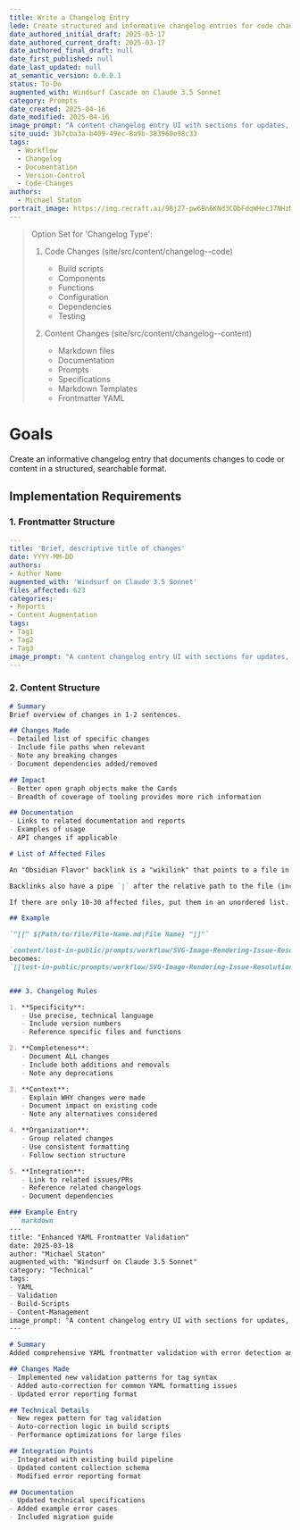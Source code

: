 ```yaml
---
title: Write a Changelog Entry
lede: Create structured and informative changelog entries for code changes
date_authored_initial_draft: 2025-03-17
date_authored_current_draft: 2025-03-17
date_authored_final_draft: null
date_first_published: null
date_last_updated: null
at_semantic_version: 0.0.0.1
status: To-Do
augmented_with: Windsurf Cascade on Claude 3.5 Sonnet
category: Prompts
date_created: 2025-04-16
date_modified: 2025-04-16
image_prompt: "A content changelog entry UI with sections for updates, improvements, and editorial notes. Visuals include content cards, timeline markers, and collaborative editing tools, symbolizing organized content history tracking."
site_uuid: 3b7cba3a-b409-49ec-8a9b-383960e98c33
tags:
  - Workflow
  - Changelog
  - Documentation
  - Version-Control
  - Code-Changes
authors:
  - Michael Staton
portrait_image: https://img.recraft.ai/9Bj27-pw6Bn6KNd3CDbFdqWHoc37NHzMobrWDLyDkiw/rs:fit:1024:2048:0/raw:1/plain/abs://external/images/2888c28b-a4bc-440a-b342-3488d7d90605
---
```

> Option Set for 'Changelog Type':
> 1. Code Changes (site/src/content/changelog--code)
>    - Build scripts
>    - Components
>    - Functions
>    - Configuration
>    - Dependencies
>    - Testing
>
> 2. Content Changes (site/src/content/changelog--content)
>    - Markdown files
>    - Documentation
>    - Prompts
>    - Specifications
>    - Markdown Templates
>    - Frontmatter YAML

# Goals
Create an informative changelog entry that documents changes to code or content in a structured, searchable format.

## Implementation Requirements

### 1. Frontmatter Structure
```yaml
---
title: 'Brief, descriptive title of changes'
date: YYYY-MM-DD
authors: 
- Author Name
augmented_with: 'Windsurf on Claude 3.5 Sonnet'
files_affected: 623
categories: 
- Reports
- Content Augmentation
tags: 
- Tag1
- Tag2
- Tag3
image_prompt: "A content changelog entry UI with sections for updates, improvements, and editorial notes. Visuals include content cards, timeline markers, and collaborative editing tools, symbolizing organized content history tracking."
---
```

### 2. Content Structure
```markdown
# Summary
Brief overview of changes in 1-2 sentences.

## Changes Made
- Detailed list of specific changes
- Include file paths when relevant
- Note any breaking changes
- Document dependencies added/removed

## Impact
- Better open graph objects make the Cards
- Breadth of coverage of tooling provides more rich information

## Documentation
- Links to related documentation and reports
- Examples of usage
- API changes if applicable

# List of Affected Files

An "Obsidian Flavor" backlink is a "wikilink" that points to a file in the content directory.  It begins and ends with double brackets `[[` and `]]`.  In between, it MUST HAVE THE EXACT relative path from the root of the content directory to the file. THIS MEANS DO NOT INCLUDE "content" as the relative path, even though "content" is the name of the submodule and may show up in the relative path, depending on the working directory you are in when you write the backlink.

Backlinks also have a pipe `|` after the relative path to the file (including the file name and file extension). The pipe is followed by the file name, stripped of any dashes or underscores that are meant to be "safe" spacing characters, and with no extension.  This is the "File Name" in the backlink.

If there are only 10-30 affected files, put them in an unordered list.  If there are more than 30 affected files, just make them comma separated in a continguous paragraph.

## Example

`"[[" ${Path/to/file/File-Name.md|File Name} "]]"`

`content/lost-in-public/prompts/workflow/SVG-Image-Rendering-Issue-Resolution.md`
becomes:
`[[lost-in-public/prompts/workflow/SVG-Image-Rendering-Issue-Resolution.md|SVG Image Rendering Issue Resolution]]`


### 3. Changelog Rules

1. **Specificity**:
   - Use precise, technical language
   - Include version numbers
   - Reference specific files and functions

2. **Completeness**:
   - Document ALL changes
   - Include both additions and removals
   - Note any deprecations

3. **Context**:
   - Explain WHY changes were made
   - Document impact on existing code
   - Note any alternatives considered

4. **Organization**:
   - Group related changes
   - Use consistent formatting
   - Follow section structure

5. **Integration**:
   - Link to related issues/PRs
   - Reference related changelogs
   - Document dependencies

### Example Entry
```markdown
---
title: "Enhanced YAML Frontmatter Validation"
date: 2025-03-18
author: "Michael Staton"
augmented_with: "Windsurf on Claude 3.5 Sonnet"
category: "Technical"
tags: 
- YAML
- Validation
- Build-Scripts
- Content-Management
image_prompt: "A content changelog entry UI with sections for updates, improvements, and editorial notes. Visuals include content cards, timeline markers, and collaborative editing tools, symbolizing organized content history tracking."
---

# Summary
Added comprehensive YAML frontmatter validation with error detection and auto-correction capabilities.

## Changes Made
- Implemented new validation patterns for tag syntax
- Added auto-correction for common YAML formatting issues
- Updated error reporting format

## Technical Details
- New regex pattern for tag validation
- Auto-correction logic in build scripts
- Performance optimizations for large files

## Integration Points
- Integrated with existing build pipeline
- Updated content collection schema
- Modified error reporting format

## Documentation
- Updated technical specifications
- Added example error cases
- Included migration guide